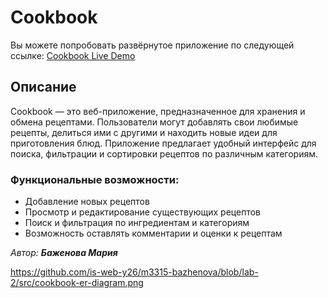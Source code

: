# Cookbook
Вы можете попробовать развёрнутое приложение по следующей ссылке: [Cookbook Live Demo](https://cookbook-web-app.onrender.com)
## Описание

Cookbook — это веб-приложение, предназначенное для хранения и обмена рецептами. Пользователи могут добавлять свои любимые рецепты, делиться ими с другими и находить новые идеи для приготовления блюд. Приложение предлагает удобный интерфейс для поиска, фильтрации и сортировки рецептов по различным категориям.

### Функциональные возможности:
- Добавление новых рецептов
- Просмотр и редактирование существующих рецептов
- Поиск и фильтрация по ингредиентам и категориям
- Возможность оставлять комментарии и оценки к рецептам
  


_Автор:_ _**Баженова Мария**_


https://github.com/is-web-y26/m3315-bazhenova/blob/lab-2/src/cookbook-er-diagram.png
